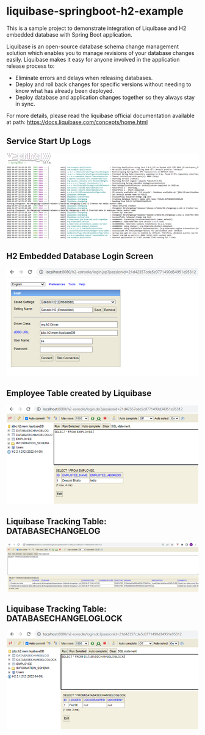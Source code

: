 # liquibase-springboot-h2-example
This is a sample project to demonstrate integration of Liquibase and H2 embedded database with Spring Boot application.

Liquibase is an open-source database schema change management solution which enables you to manage revisions of your database changes easily. Liquibase makes it easy for anyone involved in the application release process to:

- Eliminate errors and delays when releasing databases.
- Deploy and roll back changes for specific versions without needing to know what has already been deployed.
- Deploy database and application changes together so they always stay in sync.

For more details, please read the liquibase official documentation available at path: https://docs.liquibase.com/concepts/home.html

## Service Start Up Logs

![Service Logs](screenshots/1_service_logs.png?raw=true "Spring Boot & Liquibase Service Startup Logs")

## H2 Embedded Database Login Screen

![Service Logs](screenshots/2_h2_database_login.png?raw=true "H2 Embedded Database Login Screen")

## Employee Table created by Liquibase

![Service Logs](screenshots/3_employee_table.png?raw=true "Employee table created by Liquibase")

## Liquibase Tracking Table: DATABASECHANGELOG

![Service Logs](screenshots/4_databasechangelog_table.png?raw=true "DATABASECHANGELOG Liquibase Tracking Table")

## Liquibase Tracking Table: DATABASECHANGELOGLOCK

![Service Logs](screenshots/5_databasechangeloglock_table.png?raw=true "DATABASECHANGELOGLOCK Liquibase Tracking Table")
